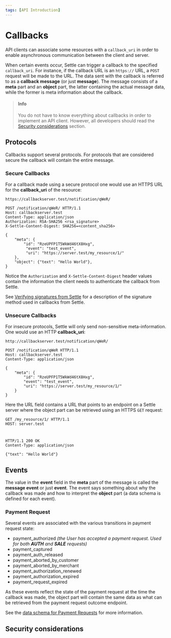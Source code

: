 ```yaml
---
tags: [API Introduction]
---
```


# Callbacks

API clients can associate some resources with a `callback_uri` in order to enable asynchronous communication between the client and server.

When certain events occur, Settle can trigger a callback to the specified `callback_uri`. For instance, if the callback URL is an `https://` URL, a `POST` request will be made to the URL. The data sent with the callback is referred to as a **callback message** (or just **message**). The message consists of a **meta** part and an **object** part, the latter containing the actual message data, while the former is meta information about the callback.

> #### Info
>
> You do not have to know everything about callbacks in order to implement an API client. However, all developers should read the [Security considerations](#security-considerations) section.

####

## Protocols

Callbacks support several protocols. For protocols that are considered secure the callback will contain the entire message.

### Secure Callbacks
For a callback made using a secure protocol one would use an HTTPS URL for the **callback_uri** of the resource: 

`https://callbackserver.test/notification/qWeR/`

```http title="Example request"
POST /notification/qWeR/ HTTP/1.1
Host: callbackserver.test
Content-Type: application/json
Authorization: RSA-SHA256 <rsa_signature>
X-Settle-Content-Digest: SHA256=<content_sha256>

{
    "meta": {
        "id": "RzeUPFP1T5WkWd46tX8Hxg",
         "event": "test_event",
         "uri": "https://server.test/my_resource/1/"
    },
    "object": {"text": "Hello World"},
}
```

Notice the `Authorization` and `X-Settle-Content-Digest` header values contain the information the client needs to authenticate the callback from Settle.

See [Verifying signatures from Settle]() for a description of the signature method used in callbacks from Settle.

### Unsecure Callbacks

For insecure protocols, Settle will only send non-sensitive meta-information. One would use an HTTP **callback_uri**:

`http://callbackserver.test/notification/qWeR/`

```http title="Example request"
POST /notification/qWeR HTTP/1.1
Host: callbackserver.test
Content-Type: application/json

{
    "meta": {
        "id": "RzeUPFP1T5WkWd46tX8Hxg",
        "event": "test_event",
        "uri": "https://server.test/my_resource/1/"
    }
}
```

Here the URL field contains a URL that points to an endpoint on a Settle server where the object part can be retrieved using an HTTPS `GET` request:

```http title="Request"
GET /my_resource/1/ HTTP/1.1
HOST: server.test
```
#

```http title="Response"
HTTP/1.1 200 OK
Content-Type: application/json

{"text": "Hello World"}
```

####

## Events

The value in the **event** field in the **meta** part of the message is called the **message event** or just **event**. The event says something about why the callback was made and how to interpret the **object** part (a data schema is defined for each event).

### Payment Request

Several events are associated with the various transitions in payment request state:

- payment_authorized *(the User has accepted a payment request. Used for both **AUTH** and **SALE** requests)*
- payment_captured
- payment_auth_released
- payment_aborted_by_customer
- payment_aborted_by_merchant
- payment_authorization_renewed
- payment_authorization_expired
- payment_request_expired

As these events reflect the state of the payment request at the time the callback was made, the object part will contain the same data as what can be retrieved from the payment request outcome endpoint.

See the [data schema for Payment Requests](../merchant-api/b3A6ODY4MjgyNA-merchant-payment-request-create#request-body) for more information.



## Security considerations